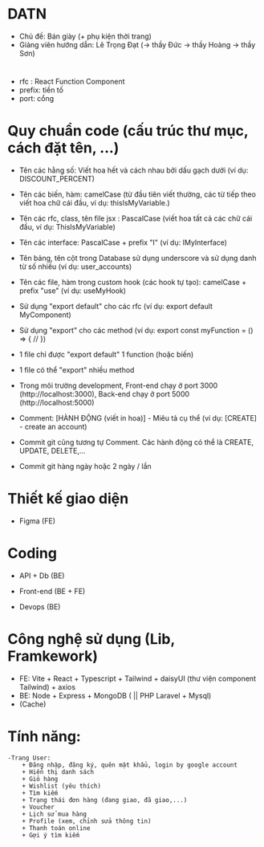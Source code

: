 # DATN
- Chủ đề: Bán giày (+ phụ kiện thời trang)
- Giảng viên hướng dẫn: Lê Trọng Đạt (-> thầy Đức -> thầy Hoàng -> thầy Sơn)

#
- rfc : React Function Component
- prefix: tiền tố
- port: cổng

# Quy chuẩn code (cấu trúc thư mục, cách đặt tên, ...)
- Tên các hằng số: Viết hoa hết và cách nhau bởi dấu gạch dưới (ví dụ: DISCOUNT_PERCENT)
- Tên các biến, hàm: camelCase (từ đầu tiên viết thường, các từ tiếp theo viết hoa chữ cái đầu, ví dụ: thisIsMyVariable.)
- Tên các rfc, class, tên file jsx : PascalCase (viết hoa tất cả các chữ cái đầu, ví dụ: ThisIsMyVariable)
- Tên các interface: PascalCase + prefix "I" (ví dụ: IMyInterface)
- Tên bảng, tên cột trong Database sử dụng underscore và sử dụng danh từ số nhiều (ví dụ: user_accounts)
- Tên các file, hàm trong custom hook (các hook tự tạo): camelCase + prefix "use" (ví dụ: useMyHook)

- Sử dụng "export default" cho các rfc (ví dụ: export default MyComponent)
- Sử dụng "export" cho các method (ví dụ: export const myFunction = () => { // })
- 1 file chỉ được "export default" 1 function (hoặc biến)
- 1 file có thể "export" nhiều method

- Trong môi trường development, Front-end chạy ở port 3000 (http://localhost:3000), Back-end chạy ở port 5000 (http://localhost:5000)

- Comment: [HÀNH ĐỘNG (viết in hoa)] - Miêu tả cụ thể (ví dụ: [CREATE] - create an account)
- Commit git cũng tương tự Comment. Các hành động có thể là CREATE, UPDATE, DELETE,...
- Commit git hàng ngày hoặc 2 ngày / lần


# Thiết kế giao diện
- Figma (FE)


# Coding
- API + Db (BE)
- Front-end (BE + FE)

- Devops (BE)


# Công nghệ sử dụng (Lib, Framkework)
- FE: Vite + React + Typescript + Tailwind + daisyUI (thư viện component Tailwind) + axios
- BE: Node + Express + MongoDB ( || PHP Laravel + Mysql)
- (Cache)


# Tính năng:
    -Trang User:
        + Đăng nhập, đăng ký, quên mật khẩu, login by google account
        + Hiển thị danh sách
        + Giỏ hàng
        + Wishlist (yêu thích)
        + Tìm kiếm
        + Trạng thái đơn hàng (đang giao, đã giao,...)
        + Voucher
        + Lịch sử mua hàng
        + Profile (xem, chỉnh sửa thông tin)
        + Thanh toán online
        + Gợi ý tìm kiếm

